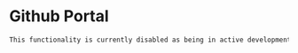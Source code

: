 # Github Portal

```markdown remark type=danger
This functionality is currently disabled as being in active development in [#1185](https://github.com/frictionlessdata/frictionless-py/issues/1185)
```
